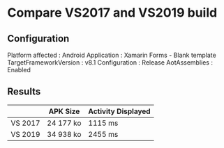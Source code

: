 # Compare VS2017 and VS2019 build

## Configuration

Platform affected : Android
Application : Xamarin Forms - Blank template
TargetFrameworkVersion : v8.1
Configuration : Release
AotAssemblies : Enabled

## Results

|               |    APK Size   |  Activity Displayed |
| ------------- | ------------- | ------------------- |
| VS 2017       | 24 177 ko     | 1115 ms             |
| VS 2019       | 34 938 ko     | 2455 ms             |


